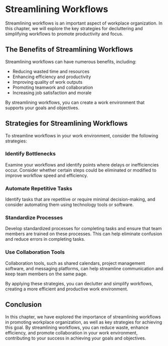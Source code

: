 # Streamlining Workflows

Streamlining workflows is an important aspect of workplace organization. In this chapter, we will explore the key strategies for decluttering and simplifying workflows to promote productivity and focus.

The Benefits of Streamlining Workflows
--------------------------------------

Streamlining workflows can have numerous benefits, including:

* Reducing wasted time and resources
* Enhancing efficiency and productivity
* Improving quality of work outputs
* Promoting teamwork and collaboration
* Increasing job satisfaction and morale

By streamlining workflows, you can create a work environment that supports your goals and objectives.

Strategies for Streamlining Workflows
-------------------------------------

To streamline workflows in your work environment, consider the following strategies:

### Identify Bottlenecks

Examine your workflows and identify points where delays or inefficiencies occur. Consider whether certain steps could be eliminated or modified to improve workflow speed and efficiency.

### Automate Repetitive Tasks

Identify tasks that are repetitive or require minimal decision-making, and consider automating them using technology tools or software.

### Standardize Processes

Develop standardized processes for completing tasks and ensure that team members are trained on these processes. This can help eliminate confusion and reduce errors in completing tasks.

### Use Collaboration Tools

Collaboration tools, such as shared calendars, project management software, and messaging platforms, can help streamline communication and keep team members on the same page.

By applying these strategies, you can declutter and simplify workflows, creating a more efficient and productive work environment.

Conclusion
----------

In this chapter, we have explored the importance of streamlining workflows in promoting workplace organization, as well as key strategies for achieving this goal. By streamlining workflows, you can reduce waste, enhance efficiency, and promote collaboration in your work environment, contributing to your success in achieving your goals and objectives.
